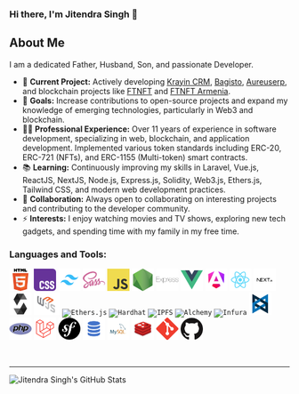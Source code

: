 ### Hi there, I'm Jitendra Singh 👋

## About Me

I am a dedicated Father, Husband, Son, and passionate Developer.

- 🌱 **Current Project:** Actively developing [Krayin CRM][crm_link], [Bagisto][bagisto_link], [Aureuserp][aureuserp_link], and blockchain projects like [FTNFT][ftnft_link] and [FTNFT Armenia][ftnft_am_link].
- 🥅 **Goals:** Increase contributions to open-source projects and expand my knowledge of emerging technologies, particularly in Web3 and blockchain.
- 👨‍💻 **Professional Experience:** Over 11 years of experience in software development, specializing in web, blockchain, and application development. Implemented various token standards including ERC-20, ERC-721 (NFTs), and ERC-1155 (Multi-token) smart contracts.
- 📚 **Learning:** Continuously improving my skills in Laravel, Vue.js, ReactJS, NextJS, Node.js, Express.js, Solidity, Web3.js, Ethers.js, Tailwind CSS, and modern web development practices.
- 🤝 **Collaboration:** Always open to collaborating on interesting projects and contributing to the developer community.
- ⚡ **Interests:** I enjoy watching movies and TV shows, exploring new tech gadgets, and spending time with my family in my free time.

### Languages and Tools:

<code><img title="HTMl" height="40" src="https://raw.githubusercontent.com/github/explore/80688e429a7d4ef2fca1e82350fe8e3517d3494d/topics/html/html.png" /></code>
<code><img title="CSS" height="40" src="https://raw.githubusercontent.com/github/explore/80688e429a7d4ef2fca1e82350fe8e3517d3494d/topics/css/css.png" /></code>
<code><img title="SASS" height="40" src="https://raw.githubusercontent.com/github/explore/80688e429a7d4ef2fca1e82350fe8e3517d3494d/topics/tailwind/tailwind.png" /></code>
<code><img title="Tailwind CSS" height="40" src="https://raw.githubusercontent.com/github/explore/80688e429a7d4ef2fca1e82350fe8e3517d3494d/topics/sass/sass.png" /></code>
<code><img title="Java Script" height="40" src="https://raw.githubusercontent.com/github/explore/80688e429a7d4ef2fca1e82350fe8e3517d3494d/topics/javascript/javascript.png" /></code>
<code><img title="Node.js" height="40" src="https://raw.githubusercontent.com/github/explore/80688e429a7d4ef2fca1e82350fe8e3517d3494d/topics/nodejs/nodejs.png" /></code>
<code><img title="Express.js" height="40" src="https://raw.githubusercontent.com/github/explore/80688e429a7d4ef2fca1e82350fe8e3517d3494d/topics/express/express.png" /></code>
<code><img title="Vue Js" height="40" src="https://raw.githubusercontent.com/github/explore/80688e429a7d4ef2fca1e82350fe8e3517d3494d/topics/vue/vue.png"></code>
<code><img title="Angular" height="40" src="https://raw.githubusercontent.com/github/explore/80688e429a7d4ef2fca1e82350fe8e3517d3494d/topics/angular/angular.png"></code>
<code><img title="React" height="40" src="https://raw.githubusercontent.com/github/explore/80688e429a7d4ef2fca1e82350fe8e3517d3494d/topics/react/react.png"></code>
<code><img title="Next.js" height="40" src="https://raw.githubusercontent.com/github/explore/28b02bbc9ad9f7a503c43775aebeb515dc2da5fc/topics/nextjs/nextjs.png"></code>
<code><img title="Solidity" height="40" src="https://raw.githubusercontent.com/github/explore/ba9de12f88fd08825c51928e91f1678cb5c94b26/topics/solidity/solidity.png"></code>
<code><img title="Web3.js" height="40" src="https://raw.githubusercontent.com/ChainSafe/web3.js/1.x/assets/logo/web3js.jpg"></code>
<code><img title="Ethers.js" height="40" src="https://docs.ethers.org/v6/static/logo.svg" /></code>
<code><img title="Hardhat" height="40" src="https://hardhat.org/favicon.ico"></code>
<code><img title="IPFS" height="40" src="https://ipfs.tech/favicon.ico"></code>
<code><img title="Alchemy" height="40" src="https://www.datocms-assets.com/105223/1699253173-alchemy-logo.svg?auto=format&h=40&w=40"></code>
<code><img title="Infura" height="40" src="https://www.infura.io/favicon/favicon-32x32.png"></code>
<code><img title="Backbone Js" height="40" src="https://raw.githubusercontent.com/github/explore/80688e429a7d4ef2fca1e82350fe8e3517d3494d/topics/backbonejs/backbonejs.png"></code>
<code><img title="PHP" height="40" src="https://raw.githubusercontent.com/github/explore/80688e429a7d4ef2fca1e82350fe8e3517d3494d/topics/php/php.png" /></code>
<code><img title="Laravel" height="40" src="https://raw.githubusercontent.com/github/explore/80688e429a7d4ef2fca1e82350fe8e3517d3494d/topics/laravel/laravel.png" /></code>
<code><img title="Symfony" height="40" src="https://raw.githubusercontent.com/github/explore/80688e429a7d4ef2fca1e82350fe8e3517d3494d/topics/symfony/symfony.png" /></code>
<code><img title="SQL" height="40" src="https://raw.githubusercontent.com/github/explore/80688e429a7d4ef2fca1e82350fe8e3517d3494d/topics/sql/sql.png" /></code>
<code><img title="MySQL" height="40" src="https://raw.githubusercontent.com/github/explore/80688e429a7d4ef2fca1e82350fe8e3517d3494d/topics/mysql/mysql.png" /></code>
<code><img title="Redis" height="40" src="https://raw.githubusercontent.com/github/explore/80688e429a7d4ef2fca1e82350fe8e3517d3494d/topics/redis/redis.png" /></code>
<code><img title="Git" height="40" src="https://raw.githubusercontent.com/github/explore/80688e429a7d4ef2fca1e82350fe8e3517d3494d/topics/git/git.png" /></code>
<code><img title="Github" height="40" src="https://raw.githubusercontent.com/github/explore/78df643247d429f6cc873026c0622819ad797942/topics/github/github.png" /></code>

<br />

---

<img align="left" alt="Jitendra Singh's GitHub Stats" src="https://github-readme-stats.vercel.app/api?username=jitendra-webkul&show_icons=true&hide_border=true" />

[crm_link]: https://github.com/krayin/laravel-crm
[bagisto_link]: https://github.com/bagisto/bagisto
[aureuserp_link]: https://github.com/aureuserp/aureuserp
[ftnft_link]: https://ftnft.com
[ftnft_am_link]: https://ftnft.am
